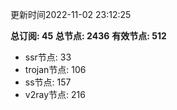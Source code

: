 更新时间2022-11-02 23:12:25

**总订阅: 45**
**总节点: 2436**
**有效节点: 512**
- ssr节点: 33
- trojan节点: 106
- ss节点: 157
- v2ray节点: 216
